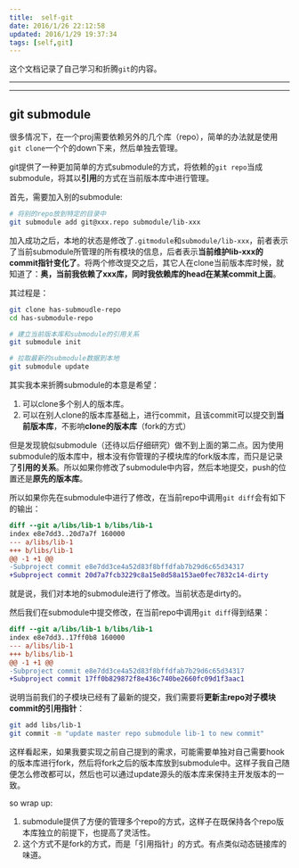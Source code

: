 ```yaml
---
title:  self-git
date: 2016/1/26 22:12:58
updated: 2016/1/29 19:37:34
tags: [self,git]
---
```


这个文档记录了自己学习和折腾`git`的内容。

<!--more-->

---

<!-- toc -->

---


## git submodule

很多情况下，在一个proj需要依赖另外的几个库（repo），简单的办法就是使用`git clone`一个个的down下来，然后单独去管理。

git提供了一种更加简单的方式submodule的方式，将依赖的`git repo`当成submodule，将其以**引用**的方式在当前版本库中进行管理。

首先，需要加入别的submodule:

``` bash test http://baidu.com link-test
# 将别的repo放到特定的目录中
git submodule add git@xxx.repo submodule/lib-xxx
```

加入成功之后，本地的状态是修改了`.gitmodule`和`submodule/lib-xxx`，前者表示了当前submodule所管理的所有模块的信息，后者表示**当前维护lib-xxx的commit指针变化了**。将两个修改提交之后，其它人在clone当前版本库时候，就知道了：**奥，当前我依赖了xxx库，同时我依赖库的head在某某commit上面**。

其过程是：
```bash
git clone has-submoudle-repo
cd has-submodule-repo

# 建立当前版本库和submodule的引用关系
git submodule init

# 拉取最新的submodule数据到本地
git submodule update
```

其实我本来折腾submodule的本意是希望：

1. 可以clone多个别人的版本库。
2. 可以在别人clone的版本库基础上，进行commit，且该commit可以提交到**当前版本库**，不影响**clone的版本库**（fork的方式）

但是发现貌似submodule（还待以后仔细研究）做不到上面的第二点。因为使用submodule的版本库中，根本没有你管理的子模块库的fork版本库，而只是记录了**引用的关系**。所以如果你修改了submodule中内容，然后本地提交，push的位置还是**原先的版本库**。

所以如果你先在submodule中进行了修改，在当前repo中调用`git diff`会有如下的输出：

```diff
diff --git a/libs/lib-1 b/libs/lib-1
index e8e7dd3..20d7a7f 160000
--- a/libs/lib-1
+++ b/libs/lib-1
@@ -1 +1 @@
-Subproject commit e8e7dd3ce4a52d83f8bffdfab7b29d6c65d34317
+Subproject commit 20d7a7fcb3229c8a15e8d58a153ae0fec7832c14-dirty
```
就是说，我们对本地的submodule进行了修改。当前状态是dirty的。

然后我们在submodule中提交修改，在当前repo中调用`git diff`得到结果：

```diff
diff --git a/libs/lib-1 b/libs/lib-1
index e8e7dd3..17ff0b8 160000
--- a/libs/lib-1
+++ b/libs/lib-1
@@ -1 +1 @@
-Subproject commit e8e7dd3ce4a52d83f8bffdfab7b29d6c65d34317
+Subproject commit 17ff0b829872f8e436c740be2660fc09d1f3aac1
```

说明当前我们的子模块已经有了最新的提交，我们需要将**更新主repo对子模块commit的引用指针**：

```bash
git add libs/lib-1
git commit -m "update master repo submodule lib-1 to new commit"
```

这样看起来，如果我要实现之前自己提到的需求，可能需要单独对自己需要hook的版本库进行fork，然后将fork之后的版本库放到submodule中。这样子我自己随便怎么修改都可以，然后也可以通过update源头的版本库来保持主开发版本的一致。

so wrap up:

1. submodule提供了方便的管理多个repo的方式，这样子在既保持各个repo版本库独立的前提下，也提高了灵活性。
2. 这个方式不是fork的方式，而是「引用指针」的方式。有点类似动态链接库的味道。
